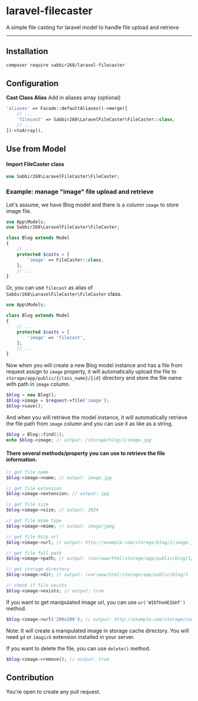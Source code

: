 # laravel-filecaster

A simple file casting for laravel model to handle file upload and retrieve

---

## Installation

```sh
composer require sabbir268/laravel-filecaster
```

## Configuration

**Cast Class Alias**
Add in aliases array (optional)

```php
'aliases' => Facade::defaultAliases()->merge([
    // ...
    'filecast' => Sabbir268\LaravelFileCaster\FileCaster::class,
    // ...
])->toArray(),
```

## Use from Model

#### Import FileCaster class

```php
use Sabbir268\LaravelFileCaster\FileCaster;
```

### Example: manage "image" file upload and retrieve

Let's assume, we have Blog model and there is a column `image` to store image file.

```php
use App\Models;
use Sabbir268\LaravelFileCaster\FileCaster;

class Blog extends Model
{
    // ...
    protected $casts = [
        'image' => FileCaster::class,
    ];
    // ...
}

```

Or, you can use `filecast` as alias of `Sabbir268\LaravelFileCaster\FileCaster` class.

```php
use App\Models;

class Blog extends Model
{
    // ...
    protected $casts = [
        'image' => 'filecast',
    ];
    // ...
}
```

Now when you will create a new Blog model instance and has a file from request assign to `image` property, it will automatically upload the file to `storage/app/public/{class_name}/{id}` directory and store the file name with path in `image` column.

```php
$blog = new Blog();
$blog->image = $request->file('image');
$blog->save();
```

And when you will retrieve the model instance, it will automatically retrieve the file path from `image` column and you can use it as like as a string.

```php
$blog = Blog::find(1);
echo $blog->image; // output: /storage/blog/1/image.jpg
```

#### There several methods/property you can use to retrieve the file information.

```php
// get file name
$blog->image->name; // output: image.jpg

// get file extension
$blog->image->extension; // output: jpg

// get file size
$blog->image->size; // output: 1024

// get file mime type
$blog->image->mime; // output: image/jpeg

// get file http url
$blog->image->url; // output: http://example.com/storage/blog/1/image.jpg

// get file full path
$blog->image->path; // output: /var/www/html/storage/app/public/blog/1/image.jpg

// get storage directory
$blog->image->dir; // output: /var/www/html/storage/app/public/blog/1

// check if file exists
$blog->image->exists; // output: true
```

If you want to get manipulated image url, you can use `ur('WIDTHxHEIGHT')` method.

```php
$blog->image->url('200x200'); // output: http://example.com/storage/cache/200x200/blog-2-image1.jpg
```

Note: It will create a manipulated image in storage cache directory. You will need `gd` or `imagick` extension installed in your server.

If you want to delete the file, you can use `delete()` method.

```php
$blog->image->remove(); // output: true
```

## Contribution

You're open to create any pull request.
